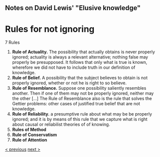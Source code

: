 
##  Notes on David Lewis' "Elusive knowledge"

# Rules for not ignoring

7 Rules

1. __Rule of Actuality.__ The possibility that actually obtains is never properly ignored; actuality is always a relevant alternative; nothing false may properly be presupposed. It follows that only what is true is known, wherefore we did not have to include truth in our definition of knowledge.
1. __Rule of Belief.__ A possibility that the subject believes to obtain is not properly ignored, whether or not he is right to so believe. 
1. __Rule of Resemblance.__ Suppose one possibility saliently resembles another. Then if one of them may not be properly ignored, neither may the other [...] The Rule of Resemblance also is the rule that solves the Gettier problems: other cases of justified true belief that are not knowledge.
1. __Rule of Reliability.__ a presumptive rule about what may be be properly ignored; and it is by means of this rule that we capture what is right about causal or reliabilist theories of of knowing.
1. __Rules of Method__
1. __Rule of Conservatism__
1. __Rule of Attention__

[< previous](03_uneliminated-possibilities.md)  [next >](README.md)